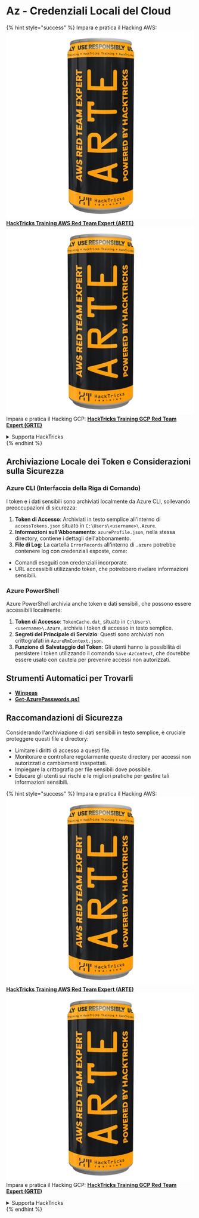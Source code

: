 # Az - Credenziali Locali del Cloud

{% hint style="success" %}
Impara e pratica il Hacking AWS:<img src="../../../.gitbook/assets/image (1) (1) (1).png" alt="" data-size="line">[**HackTricks Training AWS Red Team Expert (ARTE)**](https://training.hacktricks.xyz/courses/arte)<img src="../../../.gitbook/assets/image (1) (1) (1).png" alt="" data-size="line">\
Impara e pratica il Hacking GCP: <img src="../../../.gitbook/assets/image (2).png" alt="" data-size="line">[**HackTricks Training GCP Red Team Expert (GRTE)**<img src="../../../.gitbook/assets/image (2).png" alt="" data-size="line">](https://training.hacktricks.xyz/courses/grte)

<details>

<summary>Supporta HackTricks</summary>

* Controlla i [**piani di abbonamento**](https://github.com/sponsors/carlospolop)!
* **Unisciti al** 💬 [**gruppo Discord**](https://discord.gg/hRep4RUj7f) o al [**gruppo telegram**](https://t.me/peass) o **seguici** su **Twitter** 🐦 [**@hacktricks\_live**](https://twitter.com/hacktricks_live)**.**
* **Condividi trucchi di hacking inviando PR ai** [**HackTricks**](https://github.com/carlospolop/hacktricks) e [**HackTricks Cloud**](https://github.com/carlospolop/hacktricks-cloud) repos su github.

</details>
{% endhint %}

## Archiviazione Locale dei Token e Considerazioni sulla Sicurezza

### Azure CLI (Interfaccia della Riga di Comando)

I token e i dati sensibili sono archiviati localmente da Azure CLI, sollevando preoccupazioni di sicurezza:

1. **Token di Accesso**: Archiviati in testo semplice all'interno di `accessTokens.json` situato in `C:\Users\<username>\.Azure`.
2. **Informazioni sull'Abbonamento**: `azureProfile.json`, nella stessa directory, contiene i dettagli dell'abbonamento.
3. **File di Log**: La cartella `ErrorRecords` all'interno di `.azure` potrebbe contenere log con credenziali esposte, come:
* Comandi eseguiti con credenziali incorporate.
* URL accessibili utilizzando token, che potrebbero rivelare informazioni sensibili.

### Azure PowerShell

Azure PowerShell archivia anche token e dati sensibili, che possono essere accessibili localmente:

1. **Token di Accesso**: `TokenCache.dat`, situato in `C:\Users\<username>\.Azure`, archivia i token di accesso in testo semplice.
2. **Segreti del Principale di Servizio**: Questi sono archiviati non crittografati in `AzureRmContext.json`.
3. **Funzione di Salvataggio del Token**: Gli utenti hanno la possibilità di persistere i token utilizzando il comando `Save-AzContext`, che dovrebbe essere usato con cautela per prevenire accessi non autorizzati.

## Strumenti Automatici per Trovarli

* [**Winpeas**](https://github.com/carlospolop/PEASS-ng/tree/master/winPEAS/winPEASexe)
* [**Get-AzurePasswords.ps1**](https://github.com/NetSPI/MicroBurst/blob/master/AzureRM/Get-AzurePasswords.ps1)

## Raccomandazioni di Sicurezza

Considerando l'archiviazione di dati sensibili in testo semplice, è cruciale proteggere questi file e directory:

* Limitare i diritti di accesso a questi file.
* Monitorare e controllare regolarmente queste directory per accessi non autorizzati o cambiamenti inaspettati.
* Impiegare la crittografia per file sensibili dove possibile.
* Educare gli utenti sui rischi e le migliori pratiche per gestire tali informazioni sensibili.

{% hint style="success" %}
Impara e pratica il Hacking AWS:<img src="../../../.gitbook/assets/image (1) (1) (1).png" alt="" data-size="line">[**HackTricks Training AWS Red Team Expert (ARTE)**](https://training.hacktricks.xyz/courses/arte)<img src="../../../.gitbook/assets/image (1) (1) (1).png" alt="" data-size="line">\
Impara e pratica il Hacking GCP: <img src="../../../.gitbook/assets/image (2).png" alt="" data-size="line">[**HackTricks Training GCP Red Team Expert (GRTE)**<img src="../../../.gitbook/assets/image (2).png" alt="" data-size="line">](https://training.hacktricks.xyz/courses/grte)

<details>

<summary>Supporta HackTricks</summary>

* Controlla i [**piani di abbonamento**](https://github.com/sponsors/carlospolop)!
* **Unisciti al** 💬 [**gruppo Discord**](https://discord.gg/hRep4RUj7f) o al [**gruppo telegram**](https://t.me/peass) o **seguici** su **Twitter** 🐦 [**@hacktricks\_live**](https://twitter.com/hacktricks_live)**.**
* **Condividi trucchi di hacking inviando PR ai** [**HackTricks**](https://github.com/carlospolop/hacktricks) e [**HackTricks Cloud**](https://github.com/carlospolop/hacktricks-cloud) repos su github.

</details>
{% endhint %}
